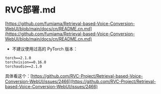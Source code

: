 # RVC部署.md
[https://github.com/fumiama/Retrieval-based-Voice-Conversion-WebUI/blob/main/docs/cn/README.cn.md](https://github.com/fumiama/Retrieval-based-Voice-Conversion-WebUI/blob/main/docs/cn/README.cn.md)

* 不建议使用过高的 PyTorch 版本：

```Plain Text
torch==2.1.0
torchvision==0.16.0
torchaudio==2.1.0
```
具体看这个：[https://github.com/RVC-Project/Retrieval-based-Voice-Conversion-WebUI/issues/2466](https://github.com/RVC-Project/Retrieval-based-Voice-Conversion-WebUI/issues/2466)


